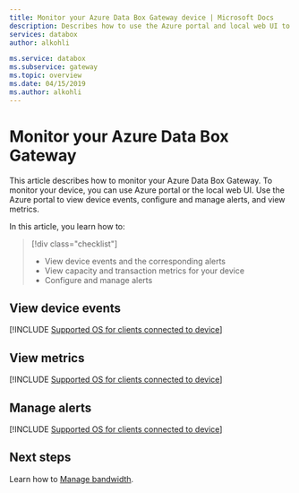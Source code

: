 ```yaml
---
title: Monitor your Azure Data Box Gateway device | Microsoft Docs 
description: Describes how to use the Azure portal and local web UI to monitor your Azure Data Box Gateway.
services: databox
author: alkohli

ms.service: databox
ms.subservice: gateway
ms.topic: overview
ms.date: 04/15/2019
ms.author: alkohli
---
```

# Monitor your Azure Data Box Gateway

This article describes how to monitor your Azure Data Box Gateway. To monitor your device, you can use Azure portal or the local web UI. Use the Azure portal to view device events, configure and manage alerts, and view metrics.

In this article, you learn how to:

> [!div class="checklist"]
> * View device events and the corresponding alerts
> * View capacity and transaction metrics for your device
> * Configure and manage alerts

## View device events

[!INCLUDE [Supported OS for clients connected to device](../../includes/data-box-edge-gateway-view-device-events.md)]

## View metrics

[!INCLUDE [Supported OS for clients connected to device](../../includes/data-box-edge-gateway-view-metrics.md)]

## Manage alerts

[!INCLUDE [Supported OS for clients connected to device](../../includes/data-box-edge-gateway-manage-alerts.md)]

## Next steps

Learn how to [Manage bandwidth](data-box-gateway-manage-bandwidth-schedules.md).